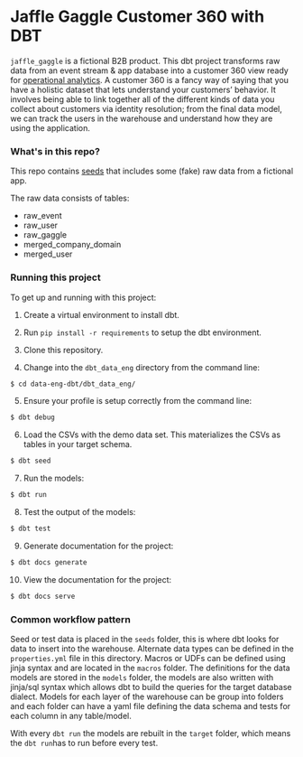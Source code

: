 # Jaffle Gaggle Customer 360 with DBT

`jaffle_gaggle` is a fictional B2B product. This dbt project transforms raw data from an event stream & app database into a customer 360 view ready for [operational analytics](https://blog.getcensus.com/what-is-operational-analytics/). A customer 360 is a fancy way of saying that you have a holistic dataset that lets understand your customers’ behavior. It involves being able to link together all of the different kinds of data you collect about customers via identity resolution; from the final data model, we can track the users in the warehouse and understand how they are using the application.


### What's in this repo?
This repo contains [seeds](https://docs.getdbt.com/docs/building-a-dbt-project/seeds) that includes some (fake) raw data from a fictional app.

The raw data consists of tables: 
- raw_event
- raw_user
- raw_gaggle
- merged_company_domain
- merged_user

### Running this project
To get up and running with this project:
1. Create a virtual environment to install dbt.

2. Run `pip install -r requirements` to setup the dbt environment.

2. Clone this repository.

3. Change into the `dbt_data_eng` directory from the command line:

```bash
$ cd data-eng-dbt/dbt_data_eng/
```

5. Ensure your profile is setup correctly from the command line:
```bash
$ dbt debug
```

6. Load the CSVs with the demo data set. This materializes the CSVs as tables in your target schema.
```bash
$ dbt seed
```

7. Run the models:
```bash
$ dbt run
```

8. Test the output of the models:
```bash
$ dbt test
```

9. Generate documentation for the project:
```bash
$ dbt docs generate
```

10. View the documentation for the project:
```bash
$ dbt docs serve
```

### Common workflow pattern
Seed or test data is placed in the `seeds` folder, this is where dbt looks for data to insert into the warehouse. Alternate data types can be defined in the `properties.yml` file in this directory.
Macros or UDFs can be defined using jinja syntax and are located in the `macros` folder. The definitions for the data models are stored in the `models` folder, the models are also written with jinja/sql syntax which allows dbt to build the queries for the target database dialect. Models for each layer of the warehouse can be group into folders and each folder can have a yaml file defining the data schema and tests for each column in any table/model.

With every `dbt run` the models are rebuilt in the `target` folder, which means the `dbt run`has to run before every test.